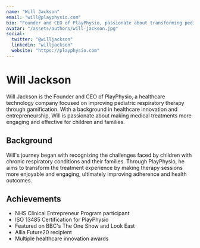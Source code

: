 ```yaml
---
name: "Will Jackson"
email: "will@playphysio.com"
bio: "Founder and CEO of PlayPhysio, passionate about transforming pediatric respiratory therapy through gamification and innovative healthcare technology."
avatar: "/assets/authors/will-jackson.jpg"
social:
  twitter: "@willjackson"
  linkedin: "willjackson"
  website: "https://playphysio.com"
---
```


# Will Jackson

Will Jackson is the Founder and CEO of PlayPhysio, a healthcare technology company focused on improving pediatric respiratory therapy through gamification. With a background in healthcare innovation and entrepreneurship, Will is passionate about making medical treatments more engaging and effective for children and families.

## Background

Will's journey began with recognizing the challenges faced by children with chronic respiratory conditions and their families. Through PlayPhysio, he aims to transform the treatment experience by making therapy sessions more enjoyable and engaging, ultimately improving adherence and health outcomes.

## Achievements

- NHS Clinical Entrepreneur Program participant
- ISO 13485 Certification for PlayPhysio
- Featured on BBC's The One Show and Look East
- Allia Future20 recipient
- Multiple healthcare innovation awards
